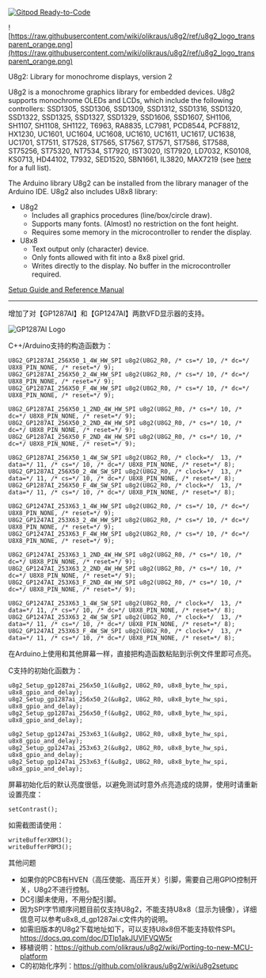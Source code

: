 [![Gitpod Ready-to-Code](https://img.shields.io/badge/Gitpod-Ready--to--Code-blue?logo=gitpod)](https://gitpod.io/#https://github.com/olikraus/u8g2) 

![https://raw.githubusercontent.com/wiki/olikraus/u8g2/ref/u8g2_logo_transparent_orange.png](https://raw.githubusercontent.com/wiki/olikraus/u8g2/ref/u8g2_logo_transparent_orange.png) 


U8g2: Library for monochrome displays, version 2

U8g2 is a monochrome graphics library for embedded devices. 
U8g2 supports monochrome OLEDs and LCDs, which include the following controllers:
SSD1305, SSD1306, SSD1309, SSD1312, SSD1316, SSD1320, SSD1322, SSD1325, SSD1327, 
SSD1329, SSD1606, SSD1607, SH1106, SH1107, SH1108, SH1122, T6963, RA8835, LC7981, 
PCD8544, PCF8812, HX1230, UC1601, UC1604, UC1608, UC1610, UC1611, UC1617, UC1638,
UC1701, ST7511, ST7528, ST7565, ST7567, ST7571, ST7586, ST7588, ST75256, ST75320, 
NT7534, ST7920, IST3020, IST7920, LD7032, KS0108, KS0713, HD44102, T7932, SED1520, 
SBN1661, IL3820, MAX7219
(see [here](https://github.com/olikraus/u8g2/wiki/u8g2setupcpp) for a full list).

The Arduino library U8g2 can be installed from the library manager of the Arduino IDE. U8g2 also includes U8x8 library:
 * U8g2
   * Includes all graphics procedures (line/box/circle draw).
   * Supports many fonts. (Almost) no restriction on the font height.
   * Requires some memory in the microcontroller to render the display.
 * U8x8
   * Text output only (character) device.
   * Only fonts allowed with fit into a 8x8 pixel grid.
   * Writes directly to the display. No buffer in the microcontroller required.

[Setup Guide and Reference Manual](https://github.com/olikraus/u8g2/wiki)

---

增加了对【GP1287AI】和【GP1247AI】两款VFD显示器的支持。

![GP1287AI Logo](https://github.com/izilzty/u8g2/raw/master/doc/gp1287ai_u8g2_logo.png) 

C++/Arduino支持的构造函数为：

```
U8G2_GP1287AI_256X50_1_4W_HW_SPI u8g2(U8G2_R0, /* cs=*/ 10, /* dc=*/ U8X8_PIN_NONE, /* reset=*/ 9);
U8G2_GP1287AI_256X50_2_4W_HW_SPI u8g2(U8G2_R0, /* cs=*/ 10, /* dc=*/ U8X8_PIN_NONE, /* reset=*/ 9);
U8G2_GP1287AI_256X50_F_4W_HW_SPI u8g2(U8G2_R0, /* cs=*/ 10, /* dc=*/ U8X8_PIN_NONE, /* reset=*/ 9);

U8G2_GP1287AI_256X50_1_2ND_4W_HW_SPI u8g2(U8G2_R0, /* cs=*/ 10, /* dc=*/ U8X8_PIN_NONE, /* reset=*/ 9);
U8G2_GP1287AI_256X50_2_2ND_4W_HW_SPI u8g2(U8G2_R0, /* cs=*/ 10, /* dc=*/ U8X8_PIN_NONE, /* reset=*/ 9);
U8G2_GP1287AI_256X50_F_2ND_4W_HW_SPI u8g2(U8G2_R0, /* cs=*/ 10, /* dc=*/ U8X8_PIN_NONE, /* reset=*/ 9);

U8G2_GP1287AI_256X50_1_4W_SW_SPI u8g2(U8G2_R0, /* clock=*/  13, /* data=*/ 11, /* cs=*/ 10, /* dc=*/ U8X8_PIN_NONE, /* reset=*/ 8);
U8G2_GP1287AI_256X50_2_4W_SW_SPI u8g2(U8G2_R0, /* clock=*/  13, /* data=*/ 11, /* cs=*/ 10, /* dc=*/ U8X8_PIN_NONE, /* reset=*/ 8);
U8G2_GP1287AI_256X50_F_4W_SW_SPI u8g2(U8G2_R0, /* clock=*/  13, /* data=*/ 11, /* cs=*/ 10, /* dc=*/ U8X8_PIN_NONE, /* reset=*/ 8);

U8G2_GP1247AI_253X63_1_4W_HW_SPI u8g2(U8G2_R0, /* cs=*/ 10, /* dc=*/ U8X8_PIN_NONE, /* reset=*/ 9);
U8G2_GP1247AI_253X63_2_4W_HW_SPI u8g2(U8G2_R0, /* cs=*/ 10, /* dc=*/ U8X8_PIN_NONE, /* reset=*/ 9);
U8G2_GP1247AI_253X63_F_4W_HW_SPI u8g2(U8G2_R0, /* cs=*/ 10, /* dc=*/ U8X8_PIN_NONE, /* reset=*/ 9);

U8G2_GP1247AI_253X63_1_2ND_4W_HW_SPI u8g2(U8G2_R0, /* cs=*/ 10, /* dc=*/ U8X8_PIN_NONE, /* reset=*/ 9);
U8G2_GP1247AI_253X63_2_2ND_4W_HW_SPI u8g2(U8G2_R0, /* cs=*/ 10, /* dc=*/ U8X8_PIN_NONE, /* reset=*/ 9);
U8G2_GP1247AI_253X63_F_2ND_4W_HW_SPI u8g2(U8G2_R0, /* cs=*/ 10, /* dc=*/ U8X8_PIN_NONE, /* reset=*/ 9);

U8G2_GP1247AI_253X63_1_4W_SW_SPI u8g2(U8G2_R0, /* clock=*/  13, /* data=*/ 11, /* cs=*/ 10, /* dc=*/ U8X8_PIN_NONE, /* reset=*/ 8);
U8G2_GP1247AI_253X63_2_4W_SW_SPI u8g2(U8G2_R0, /* clock=*/  13, /* data=*/ 11, /* cs=*/ 10, /* dc=*/ U8X8_PIN_NONE, /* reset=*/ 8);
U8G2_GP1247AI_253X63_F_4W_SW_SPI u8g2(U8G2_R0, /* clock=*/  13, /* data=*/ 11, /* cs=*/ 10, /* dc=*/ U8X8_PIN_NONE, /* reset=*/ 8);
``` 

在Arduino上使用和其他屏幕一样，直接把构造函数粘贴到示例文件里即可点亮。

C支持的初始化函数为：
```
u8g2_Setup_gp1287ai_256x50_1(&u8g2, U8G2_R0, u8x8_byte_hw_spi, u8x8_gpio_and_delay);
u8g2_Setup_gp1287ai_256x50_2(&u8g2, U8G2_R0, u8x8_byte_hw_spi, u8x8_gpio_and_delay);
u8g2_Setup_gp1287ai_256x50_f(&u8g2, U8G2_R0, u8x8_byte_hw_spi, u8x8_gpio_and_delay);
 
u8g2_Setup_gp1247ai_253x63_1(&u8g2, U8G2_R0, u8x8_byte_hw_spi, u8x8_gpio_and_delay);
u8g2_Setup_gp1247ai_253x63_2(&u8g2, U8G2_R0, u8x8_byte_hw_spi, u8x8_gpio_and_delay);
u8g2_Setup_gp1247ai_253x63_f(&u8g2, U8G2_R0, u8x8_byte_hw_spi, u8x8_gpio_and_delay);
```

屏幕初始化后的默认亮度很低，以避免测试时意外点亮造成的烧屏，使用时请重新设置亮度：

```
setContrast();
```

如需截图请使用：

```
writeBufferXBM3();
writeBufferPBM3();
```

其他问题

* 如果你的PCB有HVEN（高压使能、高压开关）引脚，需要自己用GPIO控制开关，U8g2不进行控制。
* DC引脚未使用，不用分配引脚。
* 因为SPI字节顺序问题目前仅支持U8g2，不能支持U8x8（显示为镜像），详细信息可以参考u8x8_d_gp1287ai.c文件内的说明。
* 如需旧版本的U8g2下载地址如下，可以支持U8x8但不能支持软件SPI。https://docs.qq.com/doc/DTlp1akJUVlFVQW5r
* 移植说明：https://github.com/olikraus/u8g2/wiki/Porting-to-new-MCU-platform
* C的初始化序列：https://github.com/olikraus/u8g2/wiki/u8g2setupc
